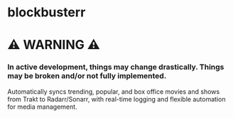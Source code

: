 # blockbusterr
# ⚠️ WARNING ⚠️
### In active development, things may change drastically. Things may be broken and/or not fully implemented.
Automatically syncs trending, popular, and box office movies and shows from Trakt to Radarr/Sonarr, with real-time logging and flexible automation for media management. 
